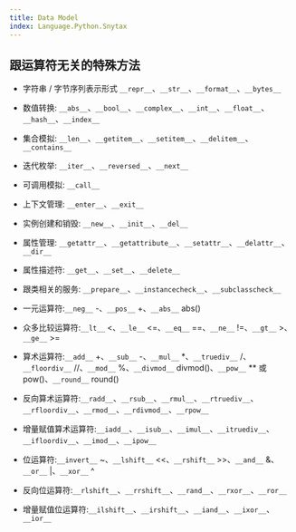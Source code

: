 ```yaml
---
title: Data Model
index: Language.Python.Snytax
---
```




## 跟运算符无关的特殊方法

- 字符串 / 字节序列表示形式 `__repr__`、`__str__`、`__format__`、`__bytes__`
- 数值转换: `__abs__`、`__bool__`、`__complex__`、`__int__`、`__float__`、`__hash__`、`__index__`
- 集合模拟: `__len__`、`__getitem__`、`__setitem__`、`__delitem__`、`__contains__`
- 迭代枚举: `__iter__`、`__reversed__`、`__next__`
- 可调用模拟: `__call__`
- 上下文管理: `__enter__`、`__exit__`
- 实例创建和销毁: `__new__`、`__init__`、`__del__`
- 属性管理: `__getattr__`、`__getattribute__`、`__setattr__`、`__delattr__`、`__dir__`
- 属性描述符: `__get__`、`__set__`、`__delete__`
- 跟类相关的服务: `__prepare__`、`__instancecheck__`、`__subclasscheck__`

- 一元运算符:`__neg__` -、`__pos__` +、`__abs__` abs()
- 众多比较运算符:`__lt__` <、`__le__` <=、`__eq__` ==、`__ne__` !=、`__gt__` >、`__ge__` >=
- 算术运算符:`__add__` +、`__sub__` -、`__mul__` *、`__truediv__` /、`__floordiv__` //、`__mod__` %、`__divmod__` divmod()、`__pow__` ** 或pow()、`__round__` round()
- 反向算术运算符:`__radd__`、`__rsub__`、`__rmul__`、`__rtruediv__`、`__rfloordiv__`、`__rmod__`、`__rdivmod__`、`__rpow__`
- 增量赋值算术运算符:`__iadd__`、`__isub__`、`__imul__`、`__itruediv__`、`__ifloordiv__`、`__imod__`、`__ipow__`
- 位运算符:`__invert__` ~、`__lshift__` <<、`__rshift__` >>、`__and__` &、`__or__` |、`__xor__` ^
- 反向位运算符:`__rlshift__`、`__rrshift__`、`__rand__`、`__rxor__`、`__ror__`
- 增量赋值位运算符:`__ilshift__`、`__irshift__`、`__iand__`、`__ixor__`、`__ior__`